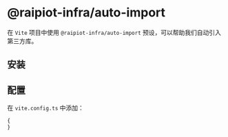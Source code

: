# @raipiot-infra/auto-import

在 `Vite` 项目中使用 `@raipiot-infra/auto-import` 预设，可以帮助我们自动引入第三方库。

## 安装

## 配置

在 `vite.config.ts` 中添加：

```ts
{
}
```

